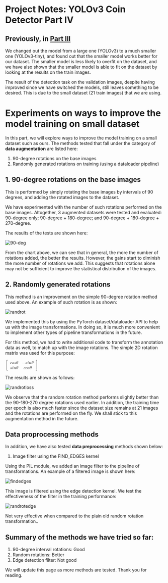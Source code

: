 # Project Notes: YOLOv3 Coin Detector Part IV

## Previously, in [Part III](/project-notes-3.md)

We changed out the model from a large one (YOLOv3) to a much smaller one (YOLOv3-tiny), and found out that the 
smaller model works better for our dataset. The smaller model is less likely to overfit on the dataset, and we 
have also shown that the smaller model is able to fit on the dataset by looking at the results on the train 
images.

The result of the detection task on the validation images, despite having improved since we have switched the 
models, still leaves something to be desired. This is due to the small dataset (21 train images) that we are 
using.

# Experiments on ways to improve the model training on small dataset

In this part, we will explore ways to improve the model training on a small dataset such as ours. The methods 
tested that fall under the category of **data augmentation** are listed here:

  1. 90-degree rotations on the base images
  2. Randomly generated rotations on training (using a dataloader pipeline)

## 1. 90-degree rotations on the base images

This is performed by simply rotating the base images by intervals of 90 degrees, and adding the rotated images 
to the dataset.

We have experimented with the number of such rotations performed on the base images. Altogether, 3 augmented 
datasets were tested and evaluated: 90-degree only; 90-degree + 180-degree; and 90-degree + 180-degree + 
270-degree.

The results of the tests are shown here:

![90-deg](/data-aug-study/rot90loss.png)

From the chart above, we can see that in general, the more the number of rotations added, the better the results.
However, the gains start to diminish the more number of rotations we add. This suggests that rotations alone may 
not be sufficient to improve the statistical distribution of the images.

## 2. Randomly generated rotations

This method is an improvement on the simple 90-degree rotation method used above. An example of such rotation is 
as shown:

![randrot](/data-aug-study/randrotate.png)

We implemented this by using the PyTorch dataset/dataloader API to help us with the image transformations. In 
doing so, it is much more convenient to implement other types of pipeline transformations in the future.

For this method, we had to write additional code to transform the annotation data as well, to match up with the 
image rotations. The simple 2D rotation matrix was used for this purpose:

<math xmlns="http://www.w3.org/1998/Math/MathML">
  <mrow>
    <mo>[</mo>
    <mtable rowspacing="4pt" columnspacing="1em">
      <mtr>
        <mtd>
          <mi>c</mi>
          <mi>o</mi>
          <mi>s</mi>
          <mi>&#x03B8;<!-- θ --></mi>
        </mtd>
        <mtd>
          <mo>&#x2212;<!-- − --></mo>
          <mi>s</mi>
          <mi>i</mi>
          <mi>n</mi>
          <mi>&#x03B8;<!-- θ --></mi>
        </mtd>
      </mtr>
      <mtr>
        <mtd>
          <mi>s</mi>
          <mi>i</mi>
          <mi>n</mi>
          <mi>&#x03B8;<!-- θ --></mi>
        </mtd>
        <mtd>
          <mi>c</mi>
          <mi>o</mi>
          <mi>s</mi>
          <mi>&#x03B8;<!-- θ --></mi>
        </mtd>
      </mtr>
    </mtable>
    <mo>]</mo>
  </mrow>
</math>


The results are shown as follows:

![randrotloss](/data-aug-study/randrotateloss.png)

We observe that the random rotation method performs slightly better than the 90-180-270 degree rotations used 
earlier. In addition, the training time per epoch is also much faster since the dataset size remains at 21 
images and the rotations are performed on the fly. We shall stick to this augmentation method in the future.

## Data proprocessing methods

In addition, we have also tested **data preprocessing** methods shown below:

  1. Image filter using the FIND_EDGES kernel

Using the PIL module, we added an image filter to the pipeline of transformations. An example of a filtered 
image is shown here:

![findedges](/data-aug-study/findedges.png)

This image is filtered using the edge detection kernel. We test the effectiveness of the filter in the training 
performance:

![randrotedge](/data-aug-study/randrotatefindedgeloss.png)

Not very effective when compared to the plain old random rotation transformation..

## Summary of the methods we have tried so far:

  1. 90-degree interval rotations: Good
  2. Random rotations: Better
  3. Edge detection filter: Not good

We will update this page as more methods are tested. Thank you for reading.
